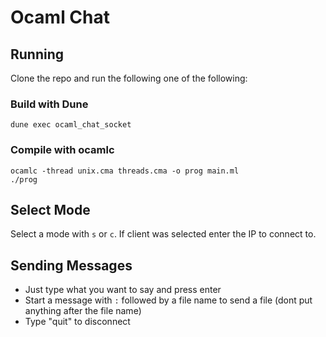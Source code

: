 # Ocaml Chat
## Running
Clone the repo and run the following one of the following:
### Build with Dune
```dune exec ocaml_chat_socket``` 
### Compile with ocamlc
```ocamlc -thread unix.cma threads.cma -o prog main.ml```\
```./prog```

## Select Mode 
Select a mode with ```s``` or ```c```.
If client was selected enter the IP to connect to.

## Sending Messages
 - Just type what you want to say and press enter
 - Start a message with ```:``` followed by a file name to send a file (dont put anything after the file name)
 - Type "quit" to disconnect
